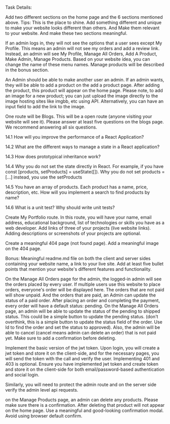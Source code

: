 Task Details:

<!-- Home page will have a Header (simple navbar), Banner, Tools/Parts, Business Summary, Reviews, and Footer. The tools/parts will have either 3 or 6 tools/parts. Based on your design, you can put one or more tools/parts in a row. Each tool/part should have a relevant name, image, short description, minimum order quantity, available quantity, price (per unit price), a place order/purchase/book now/ buy now button. If a user clicks on the purchase or buy now button it will take the user to the purchase page. -->

Add two different sections on the home page and the 6 sections mentioned above. Tips: This is the place to shine. Add something different and unique to make your website looks different than others. And Make them relevant to your website. And make these two sections meaningful.

<!-- The business summary will show some summary of your business. There could be 3/4 summary on this summary section. For example, we served 100+ customers, 120M+ Annual revenue, 33K+ Reviews, 50+ tools, etc. Make sure you use some relevant icons here. You can use Hero Icons, React Icons, Font Awesome, Bootstrap Icons, Daisy UI or any icons that you like. To see an example, you will find an image in the images folder of this repository. -->

<!-- The `purchase' page will be a private/protected route. Please make sure that the private route redirects to the login page if the user is not logged in. After login, the user will be redirected to the page he/she wanted to go to. Also, after reloading the page of a private/protected route, the user is not redirected to the login page. The purchase page should display detailed information about the item the user has clicked somewhere at the top. It will also display the user's name and email address from the login system. The user will have a field to provide an address, phone number, and other necessary information (if applicable) to place the order or complete the purchase. -->

<!-- Please do not block the user if the email is not verified for our assignment evaluation purpose. Because it will stop the assignment evaluation if the email sending is not working, if you want, you can enforce this after receiving assignment marks. -->

<!-- On the Purchase page, users will be able to change the order quantity (increase/decrease) in an input field. The initial value of the quantity will be the minimum order quantity. However, the user won't be able to reduce the quantity below the minimum order quantity mentioned on the tool/part. Also, the order quantity can not be higher than the available quantity. You will display an error and disable the purchase button in both cases. -->

<!-- Implement an email/ password (login/Register) based login system. The registration form should have the name, and once a user is logged in, the user name and the logout button should appear on the header, which will log out the user once clicked. Implement at least one social login system (google, facebook, or github, etc.). Make sure to display login-related errors and password validation-related errors. -->

<!-- If a user is logged in, they will see another option on the header is called Dashboard. Inside the dashboard, a user (not an admin) will see options like My Orders, Add A Review, My Profile options on the side nav. This is the time to implement a nested route. Based on your website idea, you can change the name of these menu items. The My Profile link will be open for everyone. This means every user will be able to see my profile link and update their profile. -->

<!-- On My Orders page, the logged-in user will see only their orders. If the user wants, they should be able to cancel (canceling is just deleting the order) any order that is not paid yet. Ask for a confirmation message before canceling an order. Do not use browser default confirm. Instead, use a good-looking modal. Please note users will not see the cancel option for any paid order. -->

<!-- On the My Orders page, there will be a payment button for each order. The user has not paid yet. The pay button will take the user to the payment page. The user should be able to pay by using a credit card here. The payment page will display order details. Once the payment is completed for an order, the user will see the transaction id for that order on the my orders page. -->

<!-- On the Add A Review page, users should be able to add a review. A review will contain ratings ( a number 1 to 5 and a description). That review will appear on the home page reviews section. Right now, you will see every review on the home page. There is no limit on the number of reviews or the order of the review. -->

<!-- The My profile route will be available for every user (admin or non-admin. everyone will see this link). The user will see their name and email address on this profile in this link. Also, this page will have fields to add fields like education, location (city/district), phone number, LinkedIn profile link, etc. And users will be able to save this information in the database. Also, the user will be able to update this information. -->

If an admin logs in, they will not see the options that a user sees except My Profile. This means an admin will not see my orders and add a review link. Instead, an admin will see My Profile, Manage All Orders, Add A Product, Make Admin, Manage Products. Based on your website idea, you can change the name of these menu names. Manage products will be described in the bonus section.

An Admin should be able to make another user an admin. If an admin wants, they will be able to add a product on the add a product page. After adding the product, this product will appear on the home page. Please note, to add an image for a new product; you can just upload the image directly to the image hosting sites like imgbb, etc using API. Alternatively, you can have an input field to add the link to the image.

One route will be Blogs. This will be a open route (anyone visiting your website will see it). Please answer at least five questions on the blogs page. We recommend answering all six questions.

14.1 How will you improve the performance of a React Application?

14.2 What are the different ways to manage a state in a React application?

14.3 How does prototypical inheritance work?

14.4 Why you do not set the state directly in React. For example, if you have const [products, setProducts] = useState([]). Why you do not set products = [...] instead, you use the setProducts

14.5 You have an array of products. Each product has a name, price, description, etc. How will you implement a search to find products by name?

14.6 What is a unit test? Why should write unit tests?

Create My Portfolio route. In this route, you will have your name, email address, educational background, list of technologies or skills you have as a web developer. Add links of three of your projects (live website links). Adding descriptions or screenshots of your projects are optional.

Create a meaningful 404 page (not found page). Add a meaningful image on the 404 page.

<!-- Use a database to store information. It could be mongodb atlas or any other database. -->

Bonus:
Meaningful readme.md file on both the client and server sides containing your website name, a link to your live site. Add at least five bullet points that mention your website's different features and functionality.

<!-- At least 15 meaningful GitHub commits for the client-side and at least 10 meaningful commits for the server-side repository. -->

<!-- Make the website responsive. Make sure the site looks different on desktop and mobile responsive. Tablet responsive is optional. -->

<!-- Make the website meaningful and consistent in look and feel. Give your website a relevant name. Images and all the content of the website have to be appropriate. No lorem ipsum please. -->

<!-- Clean and organized Code. Organize components and add comments when needed. use .env file on the server, .env.local file on the client to hide db user and password, etc. Also use the .gitignore file -->

On the Manage All Orders page for the admin, the logged-in admin will see the orders placed by every user. If multiple users use this website to place orders, everyone's order will be displayed here. The orders that are not paid will show unpaid. And the orders that are paid, an Admin can update the status of a paid order. After placing an order and completing the payment, every order will have a default status: pending. On the Manage All Orders page, an admin will be able to update the status of the pending to shipped status. This could be a simple button to update the pending status. (don't overthink, this is a simple button to update the status field of the order. Use Id to find the order and set the status to approved). Also, the admin will be able to cancel (cancel means admin can delete an order) that is not paid yet. Make sure to add a confirmation before deleting.

Implement the basic version of the jwt token. Upon login, you will create a jwt token and store it on the client-side, and for the necessary pages, you will send the token with the call and verify the user. Implementing 401 and 403 is optional. Ensure you have implemented jwt token and create token and store it on the client-side for both email/password-based authentication and social login.

Similarly, you will need to protect the admin route and on the server side verify the admin level api requests.

on the Manage Products page, an admin can delete any products. Please make sure there is a confirmation. After deleting that product will not appear on the home page. Use a meaningful and good-looking confirmation modal. Avoid using browser default confirm.

<!-- Use react query for at least one API call. -->

<!-- Use react hook form at least one form. For the rest of the forms, you can either use react hook form or basic html form or any other form you want. -->
